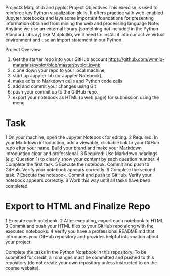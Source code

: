 Project3
Matplotlib and pyplot
Project Objectives 
This exercise is used to reinforce key Python visualization skills. It offers practice with web-enabled Jupyter notebooks and lays some important foundations for presenting information obtained from mining the web and processing language
Note: Anytime we use an external library (something not included in the Python Standard Library) like Matplotlib,  we'll need to:
install it into our active virtual environment and
use an import statement in our Python.

Project Overview 

1. Get the starter repo into your GitHub account <https://github.com/wmnlp-materials/pyplot/blob/master/pyplot.ipynb>
2. clone down your repo to your local machine,
3. start up Jupyter lab (or Jupyter Notebook),
4. make edits to Markdown cells and Python code cells
5. add and commit your changes using Git
6. push your commit up to the GitHub repo.
7. export your notebook as HTML (a web page) for submission using the menu

# Task 
1 On your machine, open the Jupyter Notebook for editing.
2 Required: In your Markdown introduction, add a viewable, clickable link to your GitHub repo after your name. Build your brand and make your Markdown introduction clear and professional.
3 Required: Use Markdown headings  (e.g. Question 1) to clearly show your content by each question number.
4 Complete the first task.
5 Execute the notebook. Commit and push to GitHub. Verify your notebook appears correctly.
6 Complete the second task.
7 Execute the notebook. Commit and push to GitHub. Verify your notebook appears correctly.
8 Work this way until all tasks have been completed.

# Export to HTML and Finalize Repo
1 Execute each notebook.
2 After executing, export each notebook to HTML.
3 Commit and push your HTML files to your GitHub repo along with the executed notebooks.
4 Verify you have a professional README.md that introduces your GitHub repository and provides helpful information about your project.



Complete the tasks in the Python Notebook in this repository.
To be submitted for credit, all changes must be committed and pushed to this repository (do not create your own repository unless instructed to on the course website).


